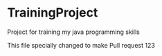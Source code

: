 # TrainingProject
Project for training my java programming skills

This file specially changed to make Pull request
123
